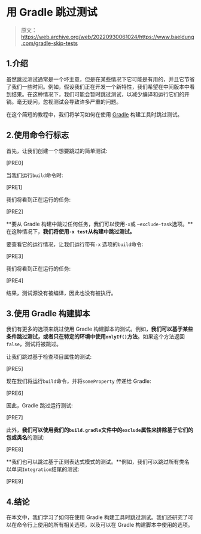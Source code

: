 # 用 Gradle 跳过测试

> 原文：<https://web.archive.org/web/20220930061024/https://www.baeldung.com/gradle-skip-tests>

## 1.介绍

虽然跳过测试通常是一个坏主意，但是在某些情况下它可能是有用的，并且它节省了我们一些时间。例如，假设我们正在开发一个新特性，我们希望在中间版本中看到结果。在这种情况下，我们可能会暂时跳过测试，以减少编译和运行它们的开销。毫无疑问，忽视测试会导致许多严重的问题。

在这个简短的教程中，我们将学习如何在使用 [Gradle](/web/20220823131340/https://www.baeldung.com/gradle) 构建工具时跳过测试。

## 2.使用命令行标志

首先，让我们创建一个想要跳过的简单测试:

[PRE0]

当我们运行`build`命令时:

[PRE1]

我们将看到正在运行的任务:

[PRE2]

**要从 Gradle 构建中跳过任何任务，我们可以使用`-x`或 `–exclude-task`选项。**在这种情况下，**我们将使用`-x test`从构建中跳过测试。**

要查看它的运行情况，让我们运行带有`-x` 选项的`build`命令:

[PRE3]

我们将看到正在运行的任务:

[PRE4]

结果，测试源没有被编译，因此也没有被执行。

## 3.使用 Gradle 构建脚本

我们有更多的选项来跳过使用 Gradle 构建脚本的测试。例如，**我们可以基于某些条件跳过测试，或者只在特定的环境中使用`onlyIf()`方法**。如果这个方法返回`false`，测试将被跳过。

让我们跳过基于检查项目属性的测试:

[PRE5]

现在我们将运行`build`命令，并将`someProperty` 传递给 Gradle:

[PRE6]

因此，Gradle 跳过运行测试:

[PRE7]

此外，**我们可以使用我们的`build.gradle`文件中的`exclude`属性来排除基于它们的包或类名**的测试:

[PRE8]

**我们也可以跳过基于正则表达式模式的测试。**例如，我们可以跳过所有类名以单词`Integration`结尾的测试:

[PRE9]

## 4.结论

在本文中，我们学习了如何在使用 Gradle 构建工具时跳过测试。我们还研究了可以在命令行上使用的所有相关选项，以及可以在 Gradle 构建脚本中使用的选项。